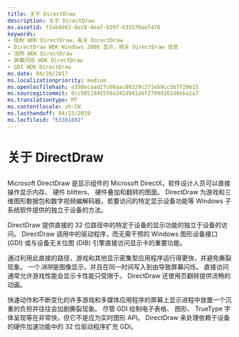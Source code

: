 ```yaml
---
title: 关于 DirectDraw
description: 关于 DirectDraw
ms.assetid: f2ab4863-8ec8-4eaf-b59f-635570aef470
keywords:
- 绘制 WDK DirectDraw，有关 DirectDraw
- DirectDraw WDK Windows 2000 显示，相关 DirectDraw 信息
- 消除 WDK DirectDraw
- 屏幕闪烁 WDK DirectDraw
- GDI WDK DirectDraw
ms.date: 04/20/2017
ms.localizationpriority: medium
ms.openlocfilehash: e390ecaad27c60aac89329c271eb9cc3b7f20615
ms.sourcegitcommit: 0cc5051945559a242d941a6f2799d161d8eba2a7
ms.translationtype: MT
ms.contentlocale: zh-CN
ms.lasthandoff: 04/23/2019
ms.locfileid: "63381892"
---
```

# <a name="about-directdraw"></a>关于 DirectDraw


## <span id="ddk_about_directdraw_gg"></span><span id="DDK_ABOUT_DIRECTDRAW_GG"></span>


Microsoft DirectDraw 是显示组件的 Microsoft DirectX，软件设计人员可以直接操作显示内存、 硬件 blitters、 硬件叠加和翻转的图面。 DirectDraw 为游戏和三维图形数据包和数字视频编解码器，若要访问的特定显示设备功能等 Windows 子系统软件提供的独立于设备的方法。

DirectDraw 提供直接的 32 位路径中的特定于设备的显示功能的独立于设备的访问。 DirectDraw 调用中的驱动程序，而无需干预的 Windows 图形设备接口 (GDI) 或与设备无关位图 (DIB) 引擎直接访问显示卡的重要功能。

通过利用此直接的路径，游戏和其他显示密集型应用程序运行得更快，并避免撕裂现象。 一个*消除*是图像显示，并且在同一时间写入到由导致屏幕闪烁。 直接访问通常允许游戏性能会显示卡性能只受限于。 DirectDraw 还使用页翻转提供流畅的动画。

快速动作和不断变化的许多游戏和多媒体应用程序的屏幕上显示进程中放置一个沉重的负担并往往会加剧撕裂现象。 尽管 GDI 绘制电子表格、 图形、 TrueType 字体呈现等在非常快，但它不是应为实时图形 API。 DirectDraw 来处理依赖于设备的硬件加速功能中的 32 位驱动程序扩充 GDI。

 

 





